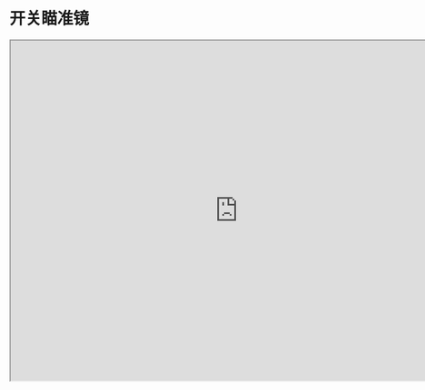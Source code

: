 # 开关瞄准镜

<iframe src="https://cc.163.com/act/m/daily/iframeplayer/?id=618a33bdb647e504b5250d02" height="600" width="800" allow="fullscreen" />

